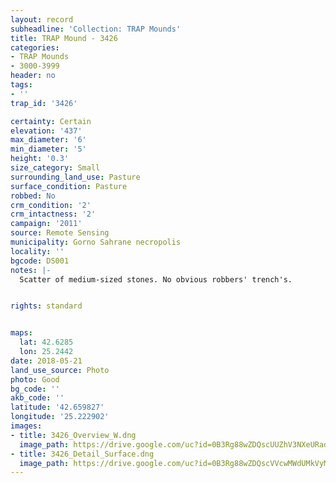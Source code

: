 ```yaml
---
layout: record
subheadline: 'Collection: TRAP Mounds'
title: TRAP Mound - 3426
categories:
- TRAP Mounds
- 3000-3999
header: no
tags:
- ''
trap_id: '3426'

certainty: Certain
elevation: '437'
max_diameter: '6'
min_diameter: '5'
height: '0.3'
size_category: Small
surrounding_land_use: Pasture
surface_condition: Pasture
robbed: No
crm_condition: '2'
crm_intactness: '2'
campaign: '2011'
source: Remote Sensing
municipality: Gorno Sahrane necropolis
locality: ''
bgcode: DS001
notes: |-
  Scatter of medium-sized stones. No obvious robbers' trench's.


rights: standard


maps:
  lat: 42.6285
  lon: 25.2442
date: 2018-05-21
land_use_source: Photo
photo: Good
bg_code: ''
akb_code: ''
latitude: '42.659827'
longitude: '25.222902'
images:
- title: 3426_Overview_W.dng
  image_path: https://drive.google.com/uc?id=0B3Rg88wZDQscUUZhV3NXeURad0k
- title: 3426_Detail_Surface.dng
  image_path: https://drive.google.com/uc?id=0B3Rg88wZDQscVVcwMWdUMkVyM2c
---
```


